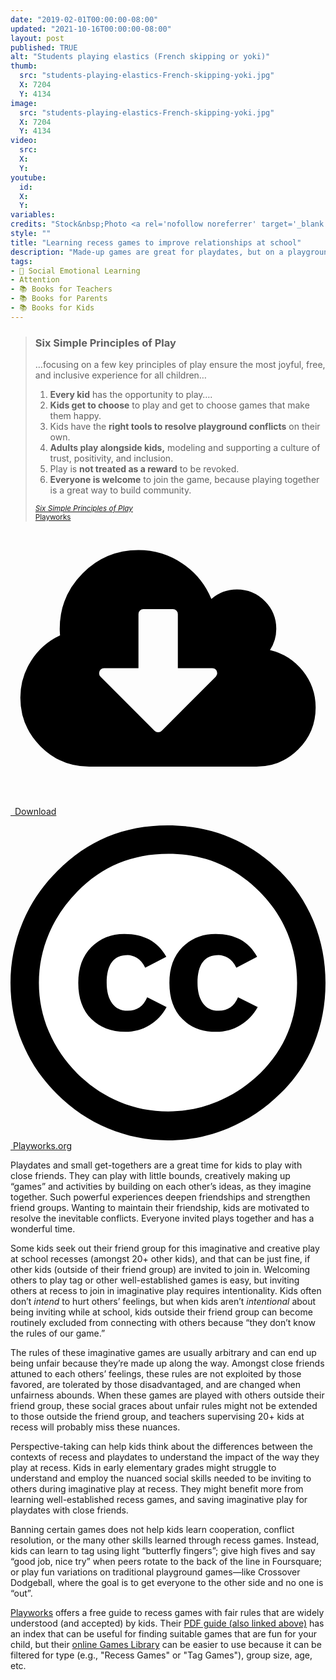 ```yaml
---
date: "2019-02-01T00:00:00-08:00"
updated: "2021-10-16T00:00:00-08:00"
layout: post
published: TRUE
alt: "Students playing elastics (French skipping or yoki)"
thumb:
  src: "students-playing-elastics-French-skipping-yoki.jpg"
  X: 7204
  Y: 4134
image:
  src: "students-playing-elastics-French-skipping-yoki.jpg"
  X: 7204
  Y: 4134
video:
  src: 
  X: 
  Y: 
youtube:
  id:
  X:
  Y:
variables:
credits: "Stock&nbsp;Photo <a rel='nofollow noreferrer' target='_blank' href='https://www.dreamstime.com/stock-photo-group-kids-play-hopscotch-school-elastic-ropes-together-street-image97428232'>&copy;</a>&nbsp;Sergey Novikov"
style: ""
title: "Learning recess games to improve relationships at school"
description: "Made-up games are great for playdates, but on a playground with 20+ kids, they can cause conflicts and make others feel excluded or treated unfairly."
tags:
- 💛 Social Emotional Learning
- Attention
- 📚 Books for Teachers
- 📚 Books for Parents
- 📚 Books for Kids
---
```

<blockquote><div>
<h3>Six Simple Principles of Play</h3>
<p>&hellip;focusing on a few key principles of play ensure the most joyful, free, and inclusive experience for all children&hellip;</p>
<ol type="1" start="1">
    <li><strong>Every kid</strong> has the opportunity to play&hellip;.</li>
    <li><strong>Kids get to choose</strong> to play and get to choose games that make them happy.</li>
    <li>Kids have the <strong>right tools to resolve playground conflicts</strong> on their own.</li>
    <li><strong>Adults play alongside kids,</strong> modeling and supporting a culture of trust, positivity, and inclusion.</li>
    <li>Play is <strong>not treated as a reward</strong> to be revoked.</li>
    <li><strong>Everyone is welcome</strong> to join the game, because playing together is a great way to build community.</li>
</ol>
<div class="citation"><small><a rel="nofollow noreferrer" target="_blank" href="https://www.playworks.org/about/why-play/principles-of-play/" title="Six Simple Principles of Play"><cite>Six Simple Principles of Play</cite></a><br><a rel="nofollow noreferrer" target="_blank" href="https://www.playworks.org/">Playworks</a></small></div>
</div></blockquote>
<div class="float right side">
	<div>
		<a rel="nofollow" href="{{site.url}}/Playworks-Game-Guide.pdf"><amp-img alt="Playworks Game Guide" width="414" height="536" src="{{site.cache}}/books/Playworks-Game-Guide.jpg" sizes="calc(8.625rem - 2px)" class="bookborder"></amp-img></a>
        <a class="download" rel="nofollow" href="{{site.url}}/Playworks-Game-Guide.pdf" download="CDavidMaxey.com-Playworks-Game-Guide.pdf"><div><svg id="svg-download" class="fontawesome" xmlns="http://www.w3.org/2000/svg" viewBox="0 0 2048 1792"><path d="M1344 928q0-14-9-23t-23-9h-224v-352q0-13-9.5-22.5t-22.5-9.5h-192q-13 0-22.5 9.5t-9.5 22.5v352h-224q-13 0-22.5 9.5t-9.5 22.5q0 14 9 23l352 352q9 9 23 9t23-9l351-351q10-12 10-24zm640 224q0 159-112.5 271.5t-271.5 112.5h-1088q-185 0-316.5-131.5t-131.5-316.5q0-130 70-240t188-165q-2-30-2-43 0-212 150-362t362-150q156 0 285.5 87t188.5 231q71-62 166-62 106 0 181 75t75 181q0 76-41 138 130 31 213.5 135.5t83.5 238.5z"/></svg>&ensp;Download</div></a>
        <p class="credits"><a rel="nofollow noreferrer" target="_blank" href="https://www.playworks.org/game-library/"><svg xmlns="http://www.w3.org/2000/svg" viewBox="5.5 -3.5 64 64" enable-background="new 5.5 -3.5 64 64"><circle fill="#fff" cx="37.785" cy="28.501" r="28.836"></circle><path d="M37.441-3.5c8.951 0 16.572 3.125 22.857 9.372 3.008 3.009 5.295 6.448 6.857 10.314 1.561 3.867 2.344 7.971 2.344 12.314 0 4.381-.773 8.486-2.314 12.313-1.543 3.828-3.82 7.21-6.828 10.143-3.123 3.085-6.666 5.448-10.629 7.086-3.961 1.638-8.057 2.457-12.285 2.457s-8.276-.808-12.143-2.429c-3.866-1.618-7.333-3.961-10.4-7.027-3.067-3.066-5.4-6.524-7-10.372s-2.4-7.904-2.4-12.171c0-4.229.809-8.295 2.428-12.2 1.619-3.905 3.972-7.4 7.057-10.486 6.095-6.208 13.58-9.314 22.456-9.314zm.116 5.772c-7.314 0-13.467 2.553-18.458 7.657-2.515 2.553-4.448 5.419-5.8 8.6-1.354 3.181-2.029 6.505-2.029 9.972 0 3.429.675 6.734 2.029 9.913 1.353 3.183 3.285 6.021 5.8 8.516 2.514 2.496 5.351 4.399 8.515 5.715 3.161 1.314 6.476 1.971 9.943 1.971 3.428 0 6.75-.665 9.973-1.999 3.219-1.335 6.121-3.257 8.713-5.771 4.99-4.876 7.484-10.99 7.484-18.344 0-3.543-.648-6.895-1.943-10.057-1.293-3.162-3.18-5.98-5.654-8.458-5.146-5.143-11.335-7.715-18.573-7.715zm-.401 20.915l-4.287 2.229c-.458-.951-1.019-1.619-1.685-2-.667-.38-1.286-.571-1.858-.571-2.856 0-4.286 1.885-4.286 5.657 0 1.714.362 3.084 1.085 4.113.724 1.029 1.791 1.544 3.201 1.544 1.867 0 3.181-.915 3.944-2.743l3.942 2c-.838 1.563-2 2.791-3.486 3.686-1.484.896-3.123 1.343-4.914 1.343-2.857 0-5.163-.875-6.915-2.629-1.752-1.752-2.628-4.19-2.628-7.313 0-3.048.886-5.466 2.657-7.257 1.771-1.79 4.009-2.686 6.715-2.686 3.963-.002 6.8 1.541 8.515 4.627zm18.457 0l-4.229 2.229c-.457-.951-1.02-1.619-1.686-2-.668-.38-1.307-.571-1.914-.571-2.857 0-4.287 1.885-4.287 5.657 0 1.714.363 3.084 1.086 4.113.723 1.029 1.789 1.544 3.201 1.544 1.865 0 3.18-.915 3.941-2.743l4 2c-.875 1.563-2.057 2.791-3.541 3.686-1.486.896-3.105 1.343-4.857 1.343-2.896 0-5.209-.875-6.941-2.629-1.736-1.752-2.602-4.19-2.602-7.313 0-3.048.885-5.466 2.658-7.257 1.77-1.79 4.008-2.686 6.713-2.686 3.962-.002 6.783 1.541 8.458 4.627z"></path></svg>&nbsp;Playworks.org</a></p>
	</div>
<!--<div>
		<a class="download" rel="nofollow" href="{{site.url}}/Playworks-SEL-Games.pdf" download="CDavidMaxey.com-Playworks-SEL-Games.pdf">
			<amp-img alt="Playworks Social-Emotional Learning Games" width="414" height="555" src="{{site.cache}}/books/Playworks-SEL-Games.jpg" sizes="8.625rem"></amp-img>
			<div><svg class="fontawesome"><use xlink:href="#svg-download"/></svg>&ensp;Download</div>
		</a>
        <p class="credits"><a rel="nofollow noreferrer" target="_blank" href="https://playworks.org/selgames"><svg xmlns="http://www.w3.org/2000/svg" viewBox="5.5 -3.5 64 64" enable-background="new 5.5 -3.5 64 64"><circle fill="#fff" cx="37.785" cy="28.501" r="28.836"></circle><path d="M37.441-3.5c8.951 0 16.572 3.125 22.857 9.372 3.008 3.009 5.295 6.448 6.857 10.314 1.561 3.867 2.344 7.971 2.344 12.314 0 4.381-.773 8.486-2.314 12.313-1.543 3.828-3.82 7.21-6.828 10.143-3.123 3.085-6.666 5.448-10.629 7.086-3.961 1.638-8.057 2.457-12.285 2.457s-8.276-.808-12.143-2.429c-3.866-1.618-7.333-3.961-10.4-7.027-3.067-3.066-5.4-6.524-7-10.372s-2.4-7.904-2.4-12.171c0-4.229.809-8.295 2.428-12.2 1.619-3.905 3.972-7.4 7.057-10.486 6.095-6.208 13.58-9.314 22.456-9.314zm.116 5.772c-7.314 0-13.467 2.553-18.458 7.657-2.515 2.553-4.448 5.419-5.8 8.6-1.354 3.181-2.029 6.505-2.029 9.972 0 3.429.675 6.734 2.029 9.913 1.353 3.183 3.285 6.021 5.8 8.516 2.514 2.496 5.351 4.399 8.515 5.715 3.161 1.314 6.476 1.971 9.943 1.971 3.428 0 6.75-.665 9.973-1.999 3.219-1.335 6.121-3.257 8.713-5.771 4.99-4.876 7.484-10.99 7.484-18.344 0-3.543-.648-6.895-1.943-10.057-1.293-3.162-3.18-5.98-5.654-8.458-5.146-5.143-11.335-7.715-18.573-7.715zm-.401 20.915l-4.287 2.229c-.458-.951-1.019-1.619-1.685-2-.667-.38-1.286-.571-1.858-.571-2.856 0-4.286 1.885-4.286 5.657 0 1.714.362 3.084 1.085 4.113.724 1.029 1.791 1.544 3.201 1.544 1.867 0 3.181-.915 3.944-2.743l3.942 2c-.838 1.563-2 2.791-3.486 3.686-1.484.896-3.123 1.343-4.914 1.343-2.857 0-5.163-.875-6.915-2.629-1.752-1.752-2.628-4.19-2.628-7.313 0-3.048.886-5.466 2.657-7.257 1.771-1.79 4.009-2.686 6.715-2.686 3.963-.002 6.8 1.541 8.515 4.627zm18.457 0l-4.229 2.229c-.457-.951-1.02-1.619-1.686-2-.668-.38-1.307-.571-1.914-.571-2.857 0-4.287 1.885-4.287 5.657 0 1.714.363 3.084 1.086 4.113.723 1.029 1.789 1.544 3.201 1.544 1.865 0 3.18-.915 3.941-2.743l4 2c-.875 1.563-2.057 2.791-3.541 3.686-1.486.896-3.105 1.343-4.857 1.343-2.896 0-5.209-.875-6.941-2.629-1.736-1.752-2.602-4.19-2.602-7.313 0-3.048.885-5.466 2.658-7.257 1.77-1.79 4.008-2.686 6.713-2.686 3.962-.002 6.783 1.541 8.458 4.627z"></path></svg>&nbsp;Playworks.org</a></p>
	</div>-->
</div>
Playdates and small get-togethers are a great time for kids to play with close friends. They can play with little bounds, creatively making up “games” and activities by building on each other’s ideas, as they imagine together. Such powerful experiences deepen friendships and strengthen friend groups. Wanting to maintain their friendship, kids are motivated to resolve the inevitable conflicts. Everyone invited plays together and has a wonderful time.

Some kids seek out their friend group for this imaginative and creative play at school recesses (amongst 20+ other kids), and that can be just fine, if other kids (outside of their friend group) are invited to join in. Welcoming others to play tag or other well-established games is easy, but inviting others at recess to join in imaginative play requires intentionality. Kids often don’t <i>intend</i> to hurt others’ feelings, but when kids aren’t <i>intentional</i> about being inviting while at school, kids outside their friend group can become routinely excluded from connecting with others because “they don’t know the rules of our game.” 

The rules of these imaginative games are usually arbitrary and can end up being unfair because they’re made up along the way. Amongst close friends attuned to each others’ feelings, these rules are not exploited by those favored, are tolerated by those disadvantaged, and are changed when unfairness abounds. When these games are played with others outside their friend group, these social graces about unfair rules might not be extended to those outside the friend group, and teachers supervising 20+ kids at recess will probably miss these nuances.

Perspective-taking can help kids think about the differences between the contexts of recess and playdates to understand the impact of the way they play at recess. Kids in early elementary grades might struggle to understand and employ the nuanced social skills needed to be inviting to others during imaginative play at recess. They might benefit more from learning well-established recess games, and saving imaginative play for playdates with close friends. 

Banning certain games does not help kids learn cooperation, conflict resolution, or the many other skills learned through recess games. Instead, kids can learn to tag using light “butterfly fingers”; give high fives and say “good job, nice try” when peers rotate to the back of the line in Foursquare; or play fun variations on traditional playground games&mdash;like Crossover Dodgeball, where the goal is to get everyone to the other side and no one is “out”.

<a rel="nofollow noreferrer" target="_blank" href="https://www.playworks.org/game-library/">Playworks</a> offers a free guide to recess games with fair rules that are widely understood (and accepted) by kids. Their <a rel="nofollow" href="{{site.url}}/Playworks-Game-Guide.pdf">PDF guide (also linked above)</a> has an index that can be useful for finding suitable games that are fun for your child, but their <a rel="nofollow noreferrer" target="_blank" href="https://www.playworks.org/game-library/">online Games Library</a> can be easier to use because it can be filtered for type (e.g., "Recess Games" or "Tag Games"), group size, age, etc.